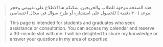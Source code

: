 
> هذه الصفحة موجهة للطلاب والخريجين. يمكنكم هنا الاطلاع على تقويمي وحجز موعد ( ٣٠ دقيقة ) للحصول على استشارة أو طرح سؤال في مجال اختصاصي.

> This page is intended for students and graduates who seek assistance or consultation. You can access my calendar and reserve a 30-minute slot with me. I will be delighted to share my knowledge or answer your questions in my area of expertise
<!-- Calendly inline widget begin -->
<div class="calendly-inline-widget" data-url="https://calendly.com/ala2-calendar/30min?hide_event_type_details=1&hide_gdpr_banner=1&primary_color=751209" style="min-width:320px;height:700px;"></div>
<script type="text/javascript" src="https://assets.calendly.com/assets/external/widget.js" async></script>
<!-- Calendly inline widget end -->
